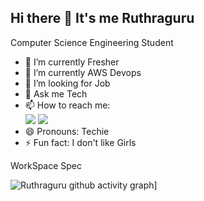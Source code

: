 ## Hi there 👋 It's me Ruthraguru

Computer Science Engineering Student

- 🔭 I’m currently Fresher
- 🌱 I’m currently AWS Devops 
- 🤔 I’m looking for Job
- 💬 Ask me Tech
- 📫 How to reach me:
  <br/>[<img src="https://static.naukimg.com/s/0/0/i/ni-hamburger/nc_new_logo.svg" />](https://www.naukri.com/mnjuser/profile?id=&altresid)
  [<img src="https://camo.githubusercontent.com/8c0692475a5bfc1d9e7361074bdb648e567cae7b5b40ffd32adae31180b0d7b6/68747470733a2f2f696d672e736869656c64732e696f2f62616467652f4c696e6b6564496e2d3030373742353f7374796c653d666f722d7468652d6261646765266c6f676f3d6c696e6b6564696e266c6f676f436f6c6f723d7768697465" />](https://www.linkedin.com/in/ruthraguru-b-2808ba25b/)
- 😄 Pronouns: Techie
- ⚡ Fun fact: I don't like Girls
  
WorkSpace Spec

![Ruthraguru github activity graph](https://github-readme-activity-graph.vercel.app/graph?username=Ruthraguru&bg_color=000000&color=ffffff&line=21b53a&point=ffffff&area=true&hide_border=true)]
